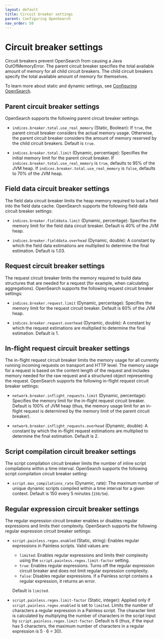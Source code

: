 ```yaml
---
layout: default
title: Circuit breaker settings
parent: Configuring OpenSearch
nav_order: 50
---
```


# Circuit breaker settings

Circuit breakers prevent OpenSearch from causing a Java OutOfMemoryError. The parent circuit breaker specifies the total available amount of memory for all child circuit breakers. The child circuit breakers specify the total available amount of memory for themselves.

To learn more about static and dynamic settings, see [Configuring OpenSearch]({{site.url}}{{site.baseurl}}/install-and-configure/configuring-opensearch/index/).

## Parent circuit breaker settings

OpenSearch supports the following parent circuit breaker settings:

- `indices.breaker.total.use_real_memory` (Static, Boolean): If `true`, the parent circuit breaker considers the actual memory usage. Otherwise, the parent circuit breaker considers the amount of memory reserved by the child circuit breakers. Default is `true`.

- `indices.breaker.total.limit` (Dynamic, percentage): Specifies the initial memory limit for the parent circuit breaker. If `indices.breaker.total.use_real_memory` is `true`, defaults to 95% of the JVM heap. If `indices.breaker.total.use_real_memory` is `false`, defaults to 70% of the JVM heap.

## Field data circuit breaker settings

The field data circuit breaker limits the heap memory required to load a field into the field data cache. OpenSearch supports the following field data circuit breaker settings:

- `indices.breaker.fielddata.limit` (Dynamic, percentage): Specifies the memory limit for the field data circuit breaker. Default is 40% of the JVM heap.

- `indices.breaker.fielddata.overhead` (Dynamic, double): A constant by which the field data estimations are multiplied to determine the final estimation. Default is 1.03.

## Request circuit breaker settings

The request circuit breaker limits the memory required to build data structures that are needed for a request (for example, when calculating aggregations). OpenSearch supports the following request circuit breaker settings:

- `indices.breaker.request.limit` (Dynamic, percentage): Specifies the memory limit for the request circuit breaker. Default is 60% of the JVM heap.

- `indices.breaker.request.overhead` (Dynamic, double): A constant by which the request estimations are multiplied to determine the final estimation. Default is 1.

## In-flight request circuit breaker settings

The in-flight request circuit breaker limits the memory usage for all currently running incoming requests on transport and HTTP level. The memory usage for a request is based on the content length of the request and includes memory needed for the raw request and a structured object representing the request. OpenSearch supports the following in-flight request circuit breaker settings:

- `network.breaker.inflight_requests.limit` (Dynamic, percentage): Specifies the memory limit for the in-flight request circuit breaker. Default is 100% of JVM heap (thus, the memory usage limit for an in-flight request is determined by the memory limit of the parent circuit breaker).

- `network.breaker.inflight_requests.overhead` (Dynamic, double): A constant by which the in-flight request estimations are multiplied to determine the final estimation. Default is 2.

## Script compilation circuit breaker settings

The script compilation circuit breaker limits the number of inline script compilations within a time interval. OpenSearch supports the following script compilation circuit breaker setting:

- `script.max_compilations_rate` (Dynamic, rate): The maximum number of unique dynamic scripts compiled within a time interval for a given context. Default is 150 every 5 minutes (`150/5m`).

## Regular expression circuit breaker settings

The regular expression circuit breaker enables or disables regular expressions and limits their complexity. OpenSearch supports the following regular expression circuit breaker settings:

- `script.painless.regex.enabled` (Static, string): Enables regular expressions in Painless scripts. 
    Valid values are: 
    - `limited`: Enables regular expressions and limits their complexity using the `script.painless.regex.limit-factor` setting. 
    - `true`: Enables regular expressions. Turns off the regular expression circuit breaker and does not limit regular expression complexity. 
    - `false`: Disables regular expressions. If a Painless script contains a regular expression, it returns an error. 

    Default is `limited`.

- `script.painless.regex.limit-factor` (Static, integer): Applied only if `script.painless.regex.enabled` is set to `limited`. Limits the number of characters a regular expression in a Painless script. The character limit is calculated by multiplying the number of characters in the script input by `script.painless.regex.limit-factor`. Default is 6 (thus, if the input has 5 characters, the maximum number of characters in a regular expression is 5 &middot; 6 = 30).
